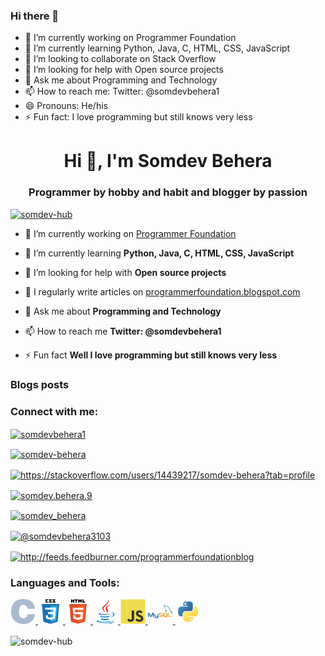 ### Hi there 👋






- 🔭 I’m currently working on  Programmer Foundation
- 🌱 I’m currently learning Python, Java, C, HTML, CSS, JavaScript
- 👯 I’m looking to collaborate on Stack Overflow
- 🤔 I’m looking for help with Open source projects
- 💬 Ask me about Programming and Technology
- 📫 How to reach me: Twitter: @somdevbehera1
- 😄 Pronouns: He/his
- ⚡ Fun fact: I love programming but still knows very less

<h1 align="center">Hi 👋, I'm Somdev Behera</h1>

<h3 align="center">Programmer by hobby and habit and blogger by passion</h3>

<p align="left"> <a href="https://github.com/ryo-ma/github-profile-trophy"><img src="https://github-profile-trophy.vercel.app/?username=somdev-hub" alt="somdev-hub" /></a> </p>

- 🔭 I’m currently working on [Programmer Foundation](programmerfoundation.blogspot.com)

- 🌱 I’m currently learning **Python, Java, C, HTML, CSS, JavaScript**

- 🤝 I’m looking for help with **Open source projects**

- 📝 I regularly write articles on [programmerfoundation.blogspot.com](programmerfoundation.blogspot.com)

- 💬 Ask me about **Programming and Technology**

- 📫 How to reach me **Twitter: @somdevbehera1**

- ⚡ Fun fact **Well I love programming but still knows very less**

### Blogs posts

<!-- BLOG-POST-LIST:START -->

<!-- BLOG-POST-LIST:END -->

<h3 align="left">Connect with me:</h3>

<p align="left">

<a href="https://twitter.com/somdevbehera1" target="blank"><img align="center" src="https://cdn.jsdelivr.net/npm/simple-icons@3.0.1/icons/twitter.svg" alt="somdevbehera1" height="30" width="40" /></a>

<a href="https://linkedin.com/in/somdev-behera" target="blank"><img align="center" src="https://cdn.jsdelivr.net/npm/simple-icons@3.0.1/icons/linkedin.svg" alt="somdev-behera" height="30" width="40" /></a>

<a href="https://stackoverflow.com/users/https://stackoverflow.com/users/14439217/somdev-behera?tab=profile" target="blank"><img align="center" src="https://cdn.jsdelivr.net/npm/simple-icons@3.0.1/icons/stackoverflow.svg" alt="https://stackoverflow.com/users/14439217/somdev-behera?tab=profile" height="30" width="40" /></a>

<a href="https://fb.com/somdev.behera.9" target="blank"><img align="center" src="https://cdn.jsdelivr.net/npm/simple-icons@3.0.1/icons/facebook.svg" alt="somdev.behera.9" height="30" width="40" /></a>

<a href="https://instagram.com/somdev_behera" target="blank"><img align="center" src="https://cdn.jsdelivr.net/npm/simple-icons@3.0.1/icons/instagram.svg" alt="somdev_behera" height="30" width="40" /></a>

<a href="https://medium.com/@somdevbehera3103" target="blank"><img align="center" src="https://cdn.jsdelivr.net/npm/simple-icons@3.0.1/icons/medium.svg" alt="@somdevbehera3103" height="30" width="40" /></a>

<a href="/http://feeds.feedburner.com/programmerfoundationblog" target="blank"><img align="center" src="https://cdn.jsdelivr.net/npm/simple-icons@3.0.1/icons/rss.svg" alt="http://feeds.feedburner.com/programmerfoundationblog" height="30" width="40" /></a>

</p>

<h3 align="left">Languages and Tools:</h3>

<p align="left"> <a href="https://www.cprogramming.com/" target="_blank"> <img src="https://raw.githubusercontent.com/devicons/devicon/master/icons/c/c-original.svg" alt="c" width="40" height="40"/> </a> <a href="https://www.w3schools.com/css/" target="_blank"> <img src="https://raw.githubusercontent.com/devicons/devicon/master/icons/css3/css3-original-wordmark.svg" alt="css3" width="40" height="40"/> </a> <a href="https://www.w3.org/html/" target="_blank"> <img src="https://raw.githubusercontent.com/devicons/devicon/master/icons/html5/html5-original-wordmark.svg" alt="html5" width="40" height="40"/> </a> <a href="https://www.java.com" target="_blank"> <img src="https://raw.githubusercontent.com/devicons/devicon/master/icons/java/java-original.svg" alt="java" width="40" height="40"/> </a> <a href="https://developer.mozilla.org/en-US/docs/Web/JavaScript" target="_blank"> <img src="https://raw.githubusercontent.com/devicons/devicon/master/icons/javascript/javascript-original.svg" alt="javascript" width="40" height="40"/> </a> <a href="https://www.mysql.com/" target="_blank"> <img src="https://raw.githubusercontent.com/devicons/devicon/master/icons/mysql/mysql-original-wordmark.svg" alt="mysql" width="40" height="40"/> </a> <a href="https://www.python.org" target="_blank"> <img src="https://raw.githubusercontent.com/devicons/devicon/master/icons/python/python-original.svg" alt="python" width="40" height="40"/> </a> </p>

<p><img align="center" src="https://github-readme-stats.vercel.app/api/top-langs?username=somdev-hub&show_icons=true&locale=en&layout=compact" alt="somdev-hub" /></p>
